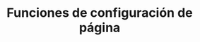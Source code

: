 ﻿---
title: Funciones de configuración de página
type: docs
weight: 60
url: /es/net/page-setup-features/
---
